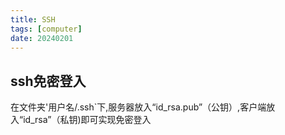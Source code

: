 ```yaml
---
title: SSH
tags: [computer]
date: 20240201
---
```


## ssh免密登入
在文件夹'用户名/.ssh`下,服务器放入“id_rsa.pub”（公钥）,客户端放入“id_rsa”（私钥)即可实现免密登入
